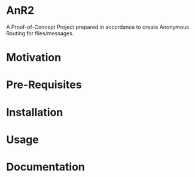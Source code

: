 # AnR2
A Proof-of-Concept Project prepared in accordance to create Anonymous Routing for files/messages.

# Motivation

# Pre-Requisites

# Installation

# Usage

# Documentation
